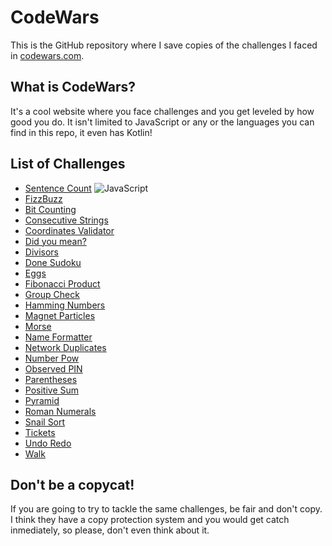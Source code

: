 # CodeWars
This is the GitHub repository where I save copies of the challenges I faced in [codewars.com](https://www.codewars.com/).

## What is CodeWars?
It's a cool website where you face challenges and you get leveled by how good you do. It isn't limited to JavaScript or any or the languages you can find in this repo, it even has Kotlin!

## List of Challenges

- [Sentence Count](js/sentence_count.js) ![JavaScript](https://cdn.rawgit.com/hugmanrique/CodeWars/master/assets/js.svg)
- [FizzBuzz](js/fizzbuzz.js)
- [Bit Counting](js/bit_counting.js)
- [Consecutive Strings](js/consecutive_strings.js)
- [Coordinates Validator](js/coordinates.js)
- [Did you mean?](js/did_you_mean.js)
- [Divisors](js/divisors.js)
- [Done Sudoku](js/done_sudoku.js)
- [Eggs](js/eggs.js)
- [Fibonacci Product](js/fib_product.js)
- [Group Check](js/group_check.js)
- [Hamming Numbers](js/hamming_numbers.js)
- [Magnet Particles](js/magnet_particles.js)
- [Morse](js/morse_1.js)
- [Name Formatter](js/name_formatter.js)
- [Network Duplicates](js/network_duplicates.js)
- [Number Pow](js/number_pow.js)
- [Observed PIN](js/observed_pin.js)
- [Parentheses](js/parentheses.js)
- [Positive Sum](js/positive_sum.js)
- [Pyramid](js/pyramid.js)
- [Roman Numerals](js/roman_numerals.js)
- [Snail Sort](js/snail_sort.js)
- [Tickets](js/tickets.js)
- [Undo Redo](js/undo_redo.js)
- [Walk](js/walk.js)

## Don't be a copycat!
If you are going to try to tackle the same challenges, be fair and don't copy. I think they have a copy protection system and you would get catch inmediately, so please, don't even think about it.